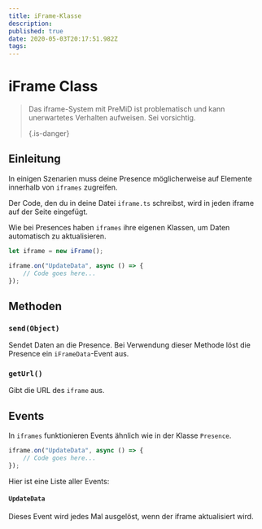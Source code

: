 ```yaml
---
title: iFrame-Klasse
description:
published: true
date: 2020-05-03T20:17:51.982Z
tags:
---
```


# iFrame Class
> Das iframe-System mit PreMiD ist problematisch und kann unerwartetes Verhalten aufweisen. Sei vorsichtig. 
> 
> {.is-danger}

## Einleitung

In einigen Szenarien muss deine Presence möglicherweise auf Elemente innerhalb von `iframes` zugreifen.

Der Code, den du in deine Datei `iframe.ts` schreibst, wird in jeden iframe auf der Seite eingefügt.

Wie bei Presences haben `iframes` ihre eigenen Klassen, um Daten automatisch zu aktualisieren.

```typescript
let iframe = new iFrame();

iframe.on("UpdateData", async () => {
    // Code goes here...
});
```

## Methoden

### `send(Object)`
Sendet Daten an die Presence. Bei Verwendung dieser Methode löst die Presence ein `iFrameData`-Event aus.

### `getUrl()`
Gibt die URL des `iframe` aus.

## Events
In `iframes` funktionieren Events ähnlich wie in der Klasse `Presence`.

```typescript
iframe.on("UpdateData", async () => {
    // Code goes here...
});
```

Hier ist eine Liste aller Events:

#### `UpdateData`

Dieses Event wird jedes Mal ausgelöst, wenn der iframe aktualisiert wird.